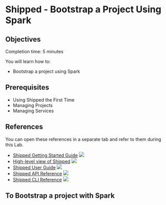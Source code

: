# Shipped - Bootstrap a Project Using Spark




## Objectives
Completion time: 5 minutes

You will learn how to:

- Bootstrap a project using Spark




## Prerequisites
- Using Shipped the First Time
- Managing Projects
- Managing Services




## References
You can open these references in a separate tab and refer to them during this Lab.


- <a href="#" target="_blank">Shipped Getting Started Guide</a>  ![](posts/files/shipped-bootstrap-spark/assets/icon-open-link.jpg)
- <a href="https://cisco.jiveon.com/docs/DOC-811787" target="_blank">High-level view of Shipped</a>  ![](posts/files/shipped-bootstrap-spark/assets/icon-open-link.jpg)
- <a href="#" target="_blank">Shipped User Guide</a>  ![](posts/files/shipped-bootstrap-spark/assets/icon-open-link.jpg)
- <a href="#" target="_blank">Shipped API Reference</a>  ![](posts/files/shipped-bootstrap-spark/assets/icon-open-link.jpg)
- <a href="#" target="_blank">Shipped CLI Reference</a>  ![](posts/files/shipped-bootstrap-spark/assets/icon-open-link.jpg)


## To Bootstrap a project with Spark 



